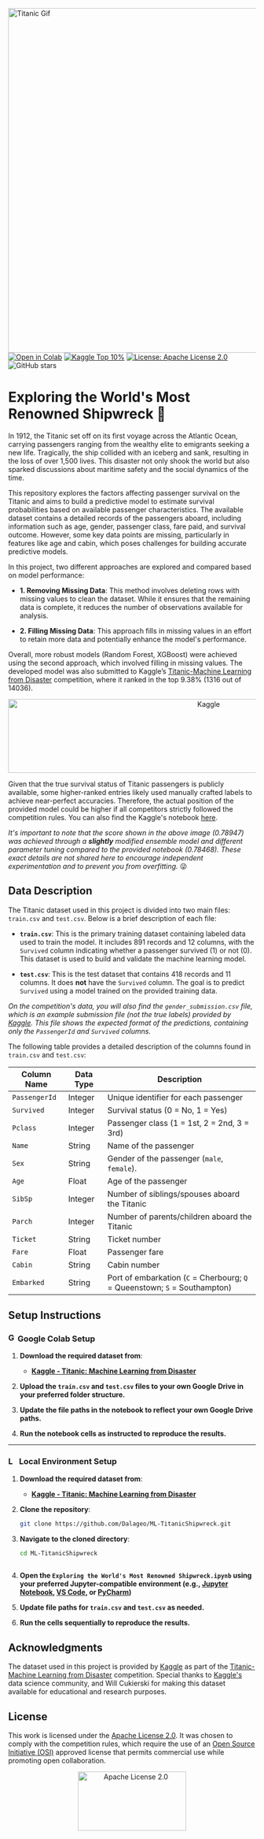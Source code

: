 <div align="left">
  <img src="https://github.com/user-attachments/assets/3f727ef5-2d2c-45ec-ab62-3e4a049e2168" alt="Titanic Gif" width="700"/>
</div>

<div align="left">
  <a href="https://colab.research.google.com/drive/1itTfyj5bdfKmYyCkwf01IpkzQuB4Nxm7?usp=sharing" target="_blank">
  <img src="https://colab.research.google.com/assets/colab-badge.svg" alt="Open in Colab"></a>
   <a href="https://www.kaggle.com/competitions/titanic/leaderboard" target="_blank">
  <img src="https://img.shields.io/badge/Kaggle-Top%2010%25-4CAF50" alt="Kaggle Top 10%"></a>
  <a href="https://github.com/Dalageo/ML-TitanicShipwreck/blob/main/LICENSE" target="_blank">
    <img src="https://img.shields.io/badge/License-Apache%202.0-D22128" alt="License: Apache License 2.0"></a>
  <img src="https://img.shields.io/github/stars/Dalageo/ML-TitanicShipwreck?style=social" alt="GitHub stars">
</div>

# Exploring the World's Most Renowned Shipwreck 🚢

In 1912, the Titanic set off on its first voyage across the Atlantic Ocean, carrying passengers ranging from the wealthy elite to emigrants seeking a new life. Tragically, the ship collided with an iceberg and sank, resulting in the loss of over 1,500 lives. This disaster not only shook the world but also sparked discussions about maritime safety and the social dynamics of the time.

This repository explores the factors affecting passenger survival on the Titanic and aims to build a predictive model to estimate survival probabilities based on available passenger characteristics. The available dataset contains a detailed records of the passengers aboard, including information such as age, gender, passenger class, fare paid, and survival outcome. However, some key data points are missing, particularly in features like age and cabin, which poses challenges for building accurate predictive models. 

In this project, two different approaches are explored and compared based on model performance:

- **1. Removing Missing Data**: This method involves deleting rows with missing values to clean the dataset. While it ensures that the remaining data is complete, it reduces the number of observations available for analysis.

- **2. Filling Missing Data**: This approach fills in missing values in an effort to retain more data and potentially enhance the model's performance.

Overall, more robust models (Random Forest, XGBoost) were achieved using the second approach, which involved filling in missing values. The developed model was also submitted to Kaggle’s [Titanic-Machine Learning from Disaster](https://www.kaggle.com/competitions/titanic) competition, where it ranked in the top 9.38% (1316 out of 14036). 

<div align="center">
<img src="https://github.com/user-attachments/assets/0b991de5-3238-4b7f-96bd-99216d136574" alt="Kaggle" width = "800" height = "150"/>
</div>

Given that the true survival status of Titanic passengers is publicly available, some higher-ranked entries likely used manually crafted labels to achieve near-perfect accuracies. Therefore, the actual position of the provided model could be higher if all competitors strictly followed the competition rules. You can also find the Kaggle's notebook [here](https://www.kaggle.com/code/dalageo/exploring-the-world-s-most-renowned-shipwreck).

*It's important to note that the score shown in the above image (0.78947) was achieved through a **slightly** modified ensemble model and different parameter tuning compared to the provided notebook (0.78468). These exact details are not shared here to encourage independent experimentation and to prevent you from overfitting.* 😜


## Data Description

The Titanic dataset used in this project is divided into two main files: `train.csv` and `test.csv`. Below is a brief description of each file:

- **`train.csv`**: This is the primary training dataset containing labeled data used to train the model. It includes 891 records and 12 columns, with the `Survived` column indicating whether a passenger survived (1) or not (0). This dataset is used to build and validate the machine learning model.
  
- **`test.csv`**: This is the test dataset that contains 418 records and 11 columns. It does **not** have the `Survived` column. The goal is to predict `Survived` using a model trained on the provided training data.

*On the competition's data, you will also find the `gender_submission.csv` file, which is an example submission file (not the true labels) provided by [Kaggle](https://www.kaggle.com/). This file shows the expected format of the predictions, containing only the `PassengerId` and `Survived` columns.*

The following table provides a detailed description of the columns found in `train.csv` and `test.csv`:

| Column Name    | Data Type   | Description                                                                 |
|----------------|-------------|-----------------------------------------------------------------------------|
| `PassengerId`  | Integer     | Unique identifier for each passenger                                        |
| `Survived`     | Integer     | Survival status (0 = No, 1 = Yes)                                           |
| `Pclass`       | Integer     | Passenger class (1 = 1st, 2 = 2nd, 3 = 3rd)                                 |
| `Name`         | String      | Name of the passenger                                                       |
| `Sex`          | String      | Gender of the passenger (`male`, `female`).                                 |
| `Age`          | Float       | Age of the passenger                                                        |
| `SibSp`        | Integer     | Number of siblings/spouses aboard the Titanic                               |
| `Parch`        | Integer     | Number of parents/children aboard the Titanic                               |
| `Ticket`       | String      | Ticket number                                                               |
| `Fare`         | Float       | Passenger fare                                                              |
| `Cabin`        | String      | Cabin number                                                                |  
| `Embarked`     | String      | Port of embarkation (`C` = Cherbourg; `Q` = Queenstown; `S` = Southampton)  |


## Setup Instructions

### <img src="https://upload.wikimedia.org/wikipedia/commons/d/d0/Google_Colaboratory_SVG_Logo.svg" alt="Google Colab Logo" width="15" height = "18"/> **Google Colab Setup**

1. **Download the required dataset from**:
   - **[Kaggle - Titanic: Machine Learning from Disaster](https://www.kaggle.com/competitions/titanic/data)**

2. **Upload the `train.csv` and `test.csv` files to your own Google Drive in your preferred folder structure.**

3. **Update the file paths in the notebook to reflect your own Google Drive paths.**  

4. **Run the notebook cells as instructed to reproduce the results.**

---

### <img src="https://github.com/user-attachments/assets/8d36d1a5-e9b1-40d1-97c9-3d4ca49e9c95" alt="Local PC" width="18" height = "16" /> **Local Environment Setup**

1. **Download the required dataset from**:
    - **[Kaggle - Titanic: Machine Learning from Disaster](https://www.kaggle.com/competitions/titanic/data)**

2. **Clone the repository**:
   ```sh
   git clone https://github.com/Dalageo/ML-TitanicShipwreck.git

3. **Navigate to the cloned directory**:
   ```sh
   cd ML-TitanicShipwreck
  
4. **Open the `Exploring the World's Most Renowned Shipwreck.ipynb` using your preferred Jupyter-compatible environment (e.g., [Jupyter Notebook](https://jupyter.org/), [VS Code](https://code.visualstudio.com/), or [PyCharm](https://www.jetbrains.com/pycharm/))**
   
5. **Update file paths for `train.csv` and `test.csv` as needed.**
   
6. **Run the cells sequentially to reproduce the results.**


## Acknowledgments

The dataset used in this project is provided by [Kaggle](https://kaggle.com/competitions/titanic) as part of the [Titanic-Machine Learning from Disaster](https://www.kaggle.com/competitions/titanic) competition. Special thanks to [Kaggle's](https://www.kaggle.com/) data science community, and Will Cukierski for making this dataset available for educational and research purposes.


## License

This work is licensed under the [Apache License 2.0](https://www.apache.org/licenses/LICENSE-2.0). It was chosen to comply with the competition rules, which require the use of an [Open Source Initiative (OSI)](https://opensource.org/) approved license that permits commercial use while promoting open collaboration.

<div align="center">
<a href="https://www.apache.org/licenses/LICENSE-2.0">
  <img src="https://github.com/user-attachments/assets/bcf30286-f8b7-488a-8300-ec2464090c33" alt="Apache License 2.0" width="220" height="120">
</a>
</div>







